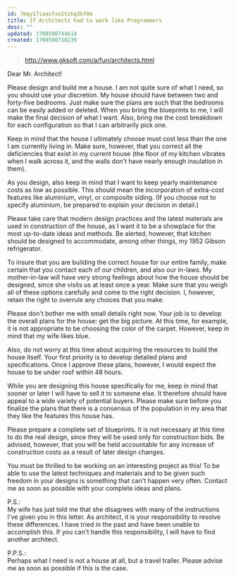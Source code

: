 ```yaml
---
id: 7mqy17iaasfvo1tzkq3kf0m
title: If Architects had to work like Programmers
desc: ""
updated: 1708500744614
created: 1708500718239
---
```


> http://www.gksoft.com/a/fun/architects.html

Dear Mr. Architect!

Please design and build me a house. I am not quite sure of what I need, so you should use your discretion. My house should have between two and forty-five bedrooms. Just make sure the plans are such that the bedrooms can be easily added or deleted. When you bring the blueprints to me, I will make the final decision of what I want. Also, bring me the cost breakdown for each configuration so that I can arbitrarily pick one.

Keep in mind that the house I ultimately choose must cost less than the one I am currently living in. Make sure, however, that you correct all the deficiencies that exist in my current house (the floor of my kitchen vibrates when I walk across it, and the walls don't have nearly enough insulation in them).

As you design, also keep in mind that I want to keep yearly maintenance costs as low as possible. This should mean the incorporation of extra-cost features like aluminium, vinyl, or composite siding. (If you choose not to specify aluminium, be prepared to explain your decision in detail.)

Please take care that modern design practices and the latest materials are used in construction of the house, as I want it to be a showplace for the most up-to-date ideas and methods. Be alerted, however, that kitchen should be designed to accommodate, among other things, my 1952 Gibson refrigerator.

To insure that you are building the correct house for our entire family, make certain that you contact each of our children, and also our in-laws. My mother-in-law will have very strong feelings about how the house should be designed, since she visits us at least once a year. Make sure that you weigh all of these options carefully and come to the right decision. I, however, retain the right to overrule any choices that you make.

Please don't bother me with small details right now. Your job is to develop the overall plans for the house: get the big picture. At this time, for example, it is not appropriate to be choosing the color of the carpet. However, keep in mind that my wife likes blue.

Also, do not worry at this time about acquiring the resources to build the house itself. Your first priority is to develop detailed plans and specifications. Once I approve these plans, however, I would expect the house to be under roof within 48 hours.

While you are designing this house specifically for me, keep in mind that sooner or later I will have to sell it to someone else. It therefore should have appeal to a wide variety of potential buyers. Please make sure before you finalize the plans that there is a consensus of the population in my area that they like the features this house has.

Please prepare a complete set of blueprints. It is not necessary at this time to do the real design, since they will be used only for construction bids. Be advised, however, that you will be held accountable for any increase of construction costs as a result of later design changes.

You must be thrilled to be working on an interesting project as this! To be able to use the latest techniques and materials and to be given such freedom in your designs is something that can't happen very often. Contact me as soon as possible with your complete ideas and plans.

P.S.:  
My wife has just told me that she disagrees with many of the instructions I've given you in this letter. As architect, it is your responsibility to resolve these differences. I have tried in the past and have been unable to accomplish this. If you can't handle this responsibility, I will have to find another architect.

P.P.S.:  
Perhaps what I need is not a house at all, but a travel trailer. Please advise me as soon as possible if this is the case.
